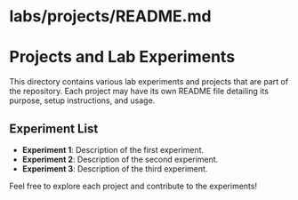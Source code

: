 # labs/projects/README.md
# Projects and Lab Experiments

This directory contains various lab experiments and projects that are part of the repository. Each project may have its own README file detailing its purpose, setup instructions, and usage.

## Experiment List

- **Experiment 1**: Description of the first experiment.
- **Experiment 2**: Description of the second experiment.
- **Experiment 3**: Description of the third experiment.

Feel free to explore each project and contribute to the experiments!